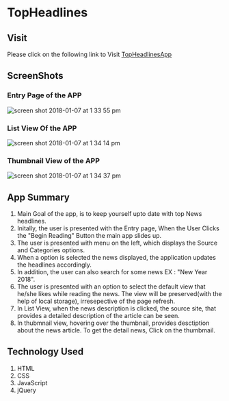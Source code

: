 # TopHeadlines

## Visit
Please click on the following link to Visit [TopHeadlinesApp](https://vijayenthran.github.io/TopHeadlines/)

## ScreenShots

### Entry Page of the APP
![screen shot 2018-01-07 at 1 33 55 pm](https://user-images.githubusercontent.com/17556461/34654379-a5671ede-f3af-11e7-9c45-37d1f4f61430.png)

### List View Of the APP
![screen shot 2018-01-07 at 1 34 14 pm](https://user-images.githubusercontent.com/17556461/34654381-a8f7e07e-f3af-11e7-946f-324ab621e42d.png)

### Thumbnail View of the APP
![screen shot 2018-01-07 at 1 34 37 pm](https://user-images.githubusercontent.com/17556461/34654388-b1c93a2c-f3af-11e7-89c2-012d0c89a0fc.png)


## App Summary

1. Main Goal of the app, is to keep yourself upto date with top News headlines.        
2. Initally, the user is presented with the Entry page, When the User Clicks the "Begin Reading" Button the main app slides up. 
3. The user is presented with menu on the left, which displays the Source and Categories options.     
4. When a option is selected the news displayed, the application updates the headlines accordingly.      
5. In addition, the user can also search for some news EX : "New Year 2018".            
6. The user is presented with an option to select the default view that he/she likes while reading the news. The view will be preserved(with the help of local storage), irresepective of the page refresh.      
7. In List View, when the news description is clicked, the source site, that provides a detailed description of the article can be seen.        
8. In thubmnail view, hovering over the thumbnail, provides desctiption about the news article. To get the detail news, Click on the thumbmail.        

## Technology Used

1. HTML        
2. CSS       
3. JavaScript      
4. jQuery        
